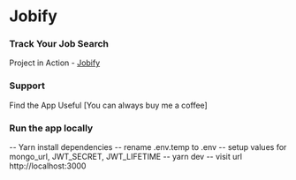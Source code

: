 # Jobify

### Track Your Job Search

Project in Action - [Jobify](https://www.jobify.live/)

### Support

Find the App Useful [You can always buy me a coffee]

### Run the app locally

-- Yarn install dependencies
-- rename .env.temp to .env
-- setup values for mongo_url, JWT_SECRET, JWT_LIFETIME
-- yarn dev
-- visit url http://localhost:3000